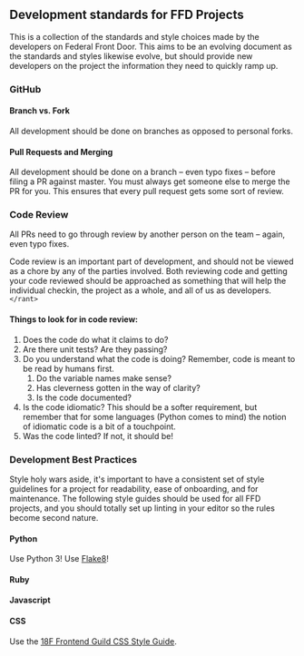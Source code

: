 ## Development standards for FFD Projects

This is a collection of the standards and style choices made by the developers on Federal Front Door. This aims to be an evolving document as the standards and styles likewise evolve, but should provide new developers on the project the information they need to quickly ramp up.

### GitHub

#### Branch vs. Fork

All development should be done on branches as opposed to personal forks.

#### Pull Requests and Merging

All development should be done on a branch – even typo fixes – before filing a PR against master. You must always get someone else to merge the PR for you. This ensures that every pull request gets some sort of review.

### Code Review

All PRs need to go through review by another person on the team – again, even typo fixes.

Code review is an important part of development, and should not be viewed as a chore by any of the parties involved. Both reviewing code and getting your code reviewed should be approached as something that will help the individual checkin, the project as a whole, and all of us as developers. `</rant>`

#### Things to look for in code review:
1. Does the code do what it claims to do?
1. Are there unit tests? Are they passing?
1. Do you understand what the code is doing? Remember, code is meant to be read by humans first.
    1. Do the variable names make sense?
    1. Has cleverness gotten in the way of clarity?
    1. Is the code documented?
1. Is the code idiomatic? This should be a softer requirement, but remember that for some languages (Python comes to mind) the notion of idiomatic code is a bit of a touchpoint.
1. Was the code linted? If not, it should be!

### Development Best Practices

Style holy wars aside, it's important to have a consistent set of style guidelines for a project for readability, ease of onboarding, and for maintenance. The following style guides should be used for all FFD projects, and you should totally set up linting in your editor so the rules become second nature.

#### Python

Use Python 3! Use [Flake8](https://pypi.python.org/pypi/!)!

#### Ruby

#### Javascript

#### CSS

Use the [18F Frontend Guild CSS Style Guide](https://pages.18f.gov/frontend/css-coding-styleguide/).
